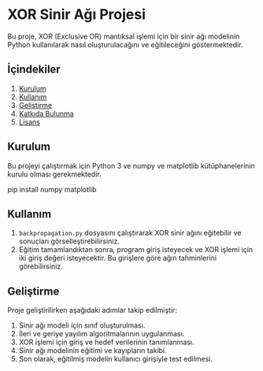 # XOR Sinir Ağı Projesi

Bu proje, XOR (Exclusive OR) mantıksal işlemi için bir sinir ağı modelinin Python kullanılarak nasıl oluşturulacağını ve eğitileceğini göstermektedir.

## İçindekiler

1. [Kurulum](#kurulum)
2. [Kullanım](#kullanım)
3. [Geliştirme](#geliştirme)
4. [Katkıda Bulunma](#katkıda-bulunma)
5. [Lisans](#lisans)

## Kurulum

Bu projeyi çalıştırmak için Python 3 ve numpy ve matplotlib kütüphanelerinin kurulu olması gerekmektedir.

pip install numpy matplotlib


## Kullanım

1. `backpropagation.py` dosyasını çalıştırarak XOR sinir ağını eğitebilir ve sonuçları görselleştirebilirsiniz.
2. Eğitim tamamlandıktan sonra, program giriş isteyecek ve XOR işlemi için iki giriş değeri isteyecektir. Bu girişlere göre ağın tahminlerini görebilirsiniz.

## Geliştirme

Proje geliştirilirken aşağıdaki adımlar takip edilmiştir:

1. Sinir ağı modeli için sınıf oluşturulması.
2. İleri ve geriye yayılım algoritmalarının uygulanması.
3. XOR işlemi için giriş ve hedef verilerinin tanımlanması.
4. Sinir ağı modelinin eğitimi ve kayıpların takibi.
5. Son olarak, eğitilmiş modelin kullanıcı girişiyle test edilmesi.

